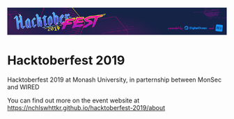 ![Hacktoberfest Banner](./static/banner.png)

# Hacktoberfest 2019

Hacktoberfest 2019 at Monash University, in parternship between MonSec and WIRED

You can find out more on the event website at https://nchlswhttkr.github.io/hacktoberfest-2019/about
